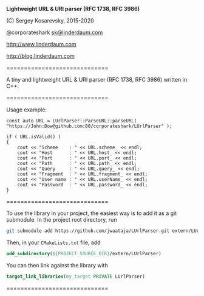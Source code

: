 **Lightweight URL & URI parser (RFC 1738, RFC 3986)**

(C) Sergey Kosarevsky, 2015-2020

@corporateshark sk@linderdaum.com

http://www.linderdaum.com

http://blog.linderdaum.com

=============================

A tiny and lightweight URL & URI parser (RFC 1738, RFC 3986) written in C++.

=============================

Usage example:

	const auto URL = LUrlParser::ParseURL::parseURL( "https://John:Dow@github.com:80/corporateshark/LUrlParser" );

	if ( URL.isValid() )
	{
		cout << "Scheme    : " << URL.scheme_ << endl;
		cout << "Host      : " << URL.host_ << endl;
		cout << "Port      : " << URL.port_ << endl;
		cout << "Path      : " << URL.path_ << endl;
		cout << "Query     : " << URL.query_ << endl;
		cout << "Fragment  : " << URL.fragment_ << endl;
		cout << "User name : " << URL.userName_ << endl;
		cout << "Password  : " << URL.password_ << endl;
	}

=============================

To use the library in your project, the easiest way is to add it as a git
submodule. In the project root directory, run
```bash
git submodule add https://github.com/jwaataja/LUrlParser.git extern/LUrlParser
```

Then, in your `CMakeLists.txt` file, add
```cmake
add_subdirectory(${PROJECT_SOURCE_DIR}/extern/LUrlParser)
```

You can then link against the library with
```cmake
target_link_libraries(my_target PRIVATE LUrlParser)
```

=============================
